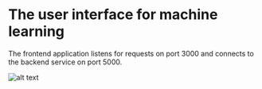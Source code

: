 # The user interface for machine learning

The frontend application listens for requests on port 3000 and connects to the backend service on port 5000.

![alt text](https://github.com/jylhakos/DevOpsWithKubernetes/EKS/Python/blob/main/ml-frontend/bicycle.png?raw=true)
